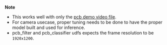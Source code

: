 **Note**

* This works well with only the  [pcb demo video file](../../VideoIngestion/test_videos/pcb_d1999.avi).
* For camera usecase, proper tuning needs to be done to have the proper model built and used for inference.
* pcb_filter and  pcb_classifier udfs expects the frame resolution to be `1920x1200`.
